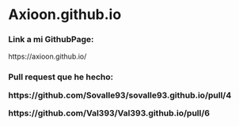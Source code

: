# Axioon.github.io
<h3>Link a mi GithubPage: </h3>
<p> https://axioon.github.io/ </p>
<h3> Pull request que he hecho: </p>
<p> https://github.com/Sovalle93/sovalle93.github.io/pull/4 </p>
<p>  https://github.com/Val393/Val393.github.io/pull/6 </p>

